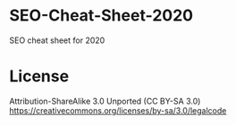 # SEO-Cheat-Sheet-2020
SEO cheat sheet for 2020

# License
Attribution-ShareAlike 3.0 Unported (CC BY-SA 3.0)
https://creativecommons.org/licenses/by-sa/3.0/legalcode
